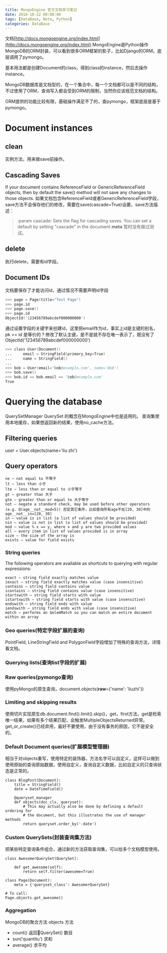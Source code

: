 ```yaml
---
title: MongoEngine 官方文档学习笔记
date: 2018-10-22 00:00:00
tags: [DataBase, Note, Python]
categories: DataBase
---
```


文档[http://docs.mongoengine.org/index.html](http://docs.mongoengine.org/index.html)
MongoEngine是Python操作MongoDB的ORM封装，可以看到很多ORM框架的影子，比如Django的ORM。底层调用了pymongo。

基本用法都是创建Document的class，得到class的instance，然后去操作instance。

MongoDB数据库是文档型的，在一个集合中，每一个文档都可以是不同的结构，不过使用了ORM，查询写入都会受到ORM的限制，当然你应该规范文档的结构。

ORM提供的功能比较有限，基础操作满足不了的，查pymongo，框架底层是基于pymongo。

<!-- more -->

# Document instances

## clean
实例方法，用来做save前操作。

## Cascading Saves
If your document contains ReferenceField or GenericReferenceField objects, then by default the save() method will not save any changes to those objects. 
如果文档包含ReferenceField或者GenericReferenceField字段，save方法不会保存他们的修改，需要在save(cascade=True)设置，save方法描述：
>:param cascade: Sets the flag for cascading saves.  You can set a default by setting "cascade" in the document __meta__
暂时没有做过测试。

## delete
执行delete，需要有id字段。

## Document IDs

文档要保存了才能访问id，通过情况不需要声明id字段
```s
>>> page = Page(title="Test Page")
>>> page.id
>>> page.save()
>>> page.id
ObjectId('123456789abcdef000000000')
```

通过设置字段的关键字来创建id，这里把email作为id，事实上id是主键的别名，pk == id 是等价的
? 修改了默认主键，是不是就不存在唯一表示了，既没有了ObjectId('123456789abcdef000000000')
```s
>>> class User(Document):
...     email = StringField(primary_key=True)
...     name = StringField()
...
>>> bob = User(email='bob@example.com', name='Bob')
>>> bob.save()
>>> bob.id == bob.email == 'bob@example.com'
True
```

# Querying the database
QuerySetManager QuerySet 的概念在MongoEngine中也是适用的。
查询集使用本地缓存，如果想返回新的结果，使用no_cache方法。

## Filtering queries
user = User.objects(name='liu zhi')

## Query operators
```
ne – not equal to 不等于
lt – less than 小于
lte – less than or equal to 小于等于
gt – greater than 大于
gte – greater than or equal to 大于等于
not – negate a standard check, may be used before other operators (e.g. Q(age__not__mod=5)) 否定其它条件，比如查询所有age不在[20, 30]中的 age__not__in=[20, 30]
in – value is in list (a list of values should be provided)
nin – value is not in list (a list of values should be provided)
mod – value % x == y, where x and y are two provided values
all – every item in list of values provided is in array
size – the size of the array is
exists – value for field exists
```

### String queries
The following operators are available as shortcuts to querying with regular expressions:

```
exact – string field exactly matches value
iexact – string field exactly matches value (case insensitive)
contains – string field contains value
icontains – string field contains value (case insensitive)
startswith – string field starts with value
istartswith – string field starts with value (case insensitive)
endswith – string field ends with value
iendswith – string field ends with value (case insensitive)
match – performs an $elemMatch so you can match an entire document within an array
```

### Geo queries(特定字段扩展的查询)
PointField, LineStringField and PolygonField字段增加了特殊的查询方法，详情看文档。

### Querying lists(查询list字段的扩展)

### Raw queries(pymongo查询)
使用pyMongo的原生查询，document.objects(__raw__={'name': 'liuzhi'})

### Limiting and skipping results
使用切片实现原生db.document.find().limit().skip()，get，first方法，get是检索唯一结果，如果有多个结果匹配，会触发MultipleObjectsReturned异常。get_or_create()已经弃用，最好不要使用，由于没有事务的原因，它不是安全的。

### Default Document queries(扩展模型管理器)
相当于对objects重写，使用特定的装饰器，方法名字可以自定义，这样可以做到使用原始的查询原始数据，使用自定义，查询自定义数据，比如自定义的只查询状态是正常的。
```
class BlogPost(Document):
    title = StringField()
    date = DateTimeField()

    @queryset_manager
    def objects(doc_cls, queryset):
        # This may actually also be done by defining a default ordering for
        # the document, but this illustrates the use of manager methods
        return queryset.order_by('-date')
```

### Custom QuerySets(封装查询集方法)
把某些特定查询条件组合，通过新的方法获取查询集，可以给多个文档模型使用。
```
class AwesomerQuerySet(QuerySet):

    def get_awesome(self):
        return self.filter(awesome=True)

class Page(Document):
    meta = {'queryset_class': AwesomerQuerySet}

# To call:
Page.objects.get_awesome()
```

### Aggregation
MongoDB的聚合方法
objects 方法
- count() 返回QuerySet() 数目
- sun('quantitu') 求和
- average() 求平均


